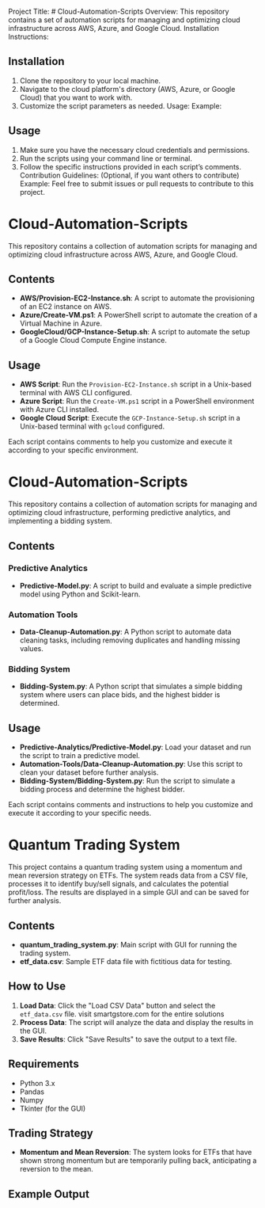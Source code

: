 Project Title: # Cloud-Automation-Scripts
Overview: 
This repository contains a set of automation scripts for managing and optimizing cloud infrastructure across AWS, Azure, and Google Cloud.
Installation Instructions:

## Installation
1. Clone the repository to your local machine.
2. Navigate to the cloud platform's directory (AWS, Azure, or Google Cloud) that you want to work with.
3. Customize the script parameters as needed.
Usage:
Example:

## Usage
1. Make sure you have the necessary cloud credentials and permissions.
2. Run the scripts using your command line or terminal.
3. Follow the specific instructions provided in each script’s comments.
Contribution Guidelines: (Optional, if you want others to contribute)
Example: Feel free to submit issues or pull requests to contribute to this project.

# Cloud-Automation-Scripts

This repository contains a collection of automation scripts for managing and optimizing cloud infrastructure across AWS, Azure, and Google Cloud.

## Contents
- **AWS/Provision-EC2-Instance.sh**: A script to automate the provisioning of an EC2 instance on AWS.
- **Azure/Create-VM.ps1**: A PowerShell script to automate the creation of a Virtual Machine in Azure.
- **GoogleCloud/GCP-Instance-Setup.sh**: A script to automate the setup of a Google Cloud Compute Engine instance.

## Usage
- **AWS Script**: Run the `Provision-EC2-Instance.sh` script in a Unix-based terminal with AWS CLI configured.
- **Azure Script**: Run the `Create-VM.ps1` script in a PowerShell environment with Azure CLI installed.
- **Google Cloud Script**: Execute the `GCP-Instance-Setup.sh` script in a Unix-based terminal with `gcloud` configured.

Each script contains comments to help you customize and execute it according to your specific environment.

# Cloud-Automation-Scripts

This repository contains a collection of automation scripts for managing and optimizing cloud infrastructure, performing predictive analytics, and implementing a bidding system.

## Contents

### Predictive Analytics
- **Predictive-Model.py**: A script to build and evaluate a simple predictive model using Python and Scikit-learn.

### Automation Tools
- **Data-Cleanup-Automation.py**: A Python script to automate data cleaning tasks, including removing duplicates and handling missing values.

### Bidding System
- **Bidding-System.py**: A Python script that simulates a simple bidding system where users can place bids, and the highest bidder is determined.

## Usage
- **Predictive-Analytics/Predictive-Model.py**: Load your dataset and run the script to train a predictive model.
- **Automation-Tools/Data-Cleanup-Automation.py**: Use this script to clean your dataset before further analysis.
- **Bidding-System/Bidding-System.py**: Run the script to simulate a bidding process and determine the highest bidder.

Each script contains comments and instructions to help you customize and execute it according to your specific needs.

# Quantum Trading System

This project contains a quantum trading system using a momentum and mean reversion strategy on ETFs. The system reads data from a CSV file, processes it to identify buy/sell signals, and calculates the potential profit/loss. The results are displayed in a simple GUI and can be saved for further analysis.

## Contents
- **quantum_trading_system.py**: Main script with GUI for running the trading system.
- **etf_data.csv**: Sample ETF data file with fictitious data for testing.

## How to Use
1. **Load Data**: Click the "Load CSV Data" button and select the `etf_data.csv` file. visit smartgstore.com for the entire solutions
2. **Process Data**: The script will analyze the data and display the results in the GUI.
3. **Save Results**: Click "Save Results" to save the output to a text file.

## Requirements
- Python 3.x
- Pandas
- Numpy
- Tkinter (for the GUI)

## Trading Strategy
- **Momentum and Mean Reversion**: The system looks for ETFs that have shown strong momentum but are temporarily pulling back, anticipating a reversion to the mean.

## Example Output




